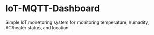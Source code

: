 # IoT-MQTT-Dashboard
 Simple IoT monetoring system for monitoring temperature, humadity, AC/heater status, and location.

